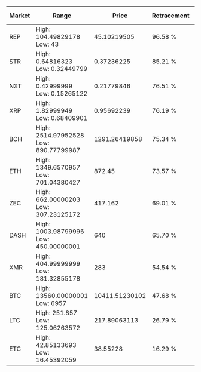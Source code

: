 | Market | Range | Price| Retracement | Doubles to 50% |
| --- | --- | --- | --- | --- |
| REP | High: 104.49829178<br />Low: 43 | 45.10219505 | 96.58 % | 1.64 |
| STR | High: 0.64816323<br />Low: 0.32449799 | 0.37236225 | 85.21 % | 1.31 |
| NXT | High: 0.42999999<br />Low: 0.15265122 | 0.21779846 | 76.51 % | 1.34 |
| XRP | High: 1.82999949<br />Low: 0.68409901 | 0.95692239 | 76.19 % | 1.31 |
| BCH | High: 2514.97952528<br />Low: 890.77799987 | 1291.26419858 | 75.34 % | 1.32 |
| ETH | High: 1349.6570957<br />Low: 701.04380427 | 872.45 | 73.57 % | 1.18 |
| ZEC | High: 662.00000203<br />Low: 307.23125172 | 417.162 | 69.01 % | 1.16 |
| DASH | High: 1003.98799996<br />Low: 450.00000001 | 640 | 65.70 % | 1.14 |
| XMR | High: 404.99999999<br />Low: 181.32855178 | 283 | 54.54 % | 1.04 |
| BTC | High: 13560.00000001<br />Low: 6957 | 10411.51230102 | 47.68 % | 0.00 |
| LTC | High: 251.857<br />Low: 125.06263572 | 217.89063113 | 26.79 % | 0.00 |
| ETC | High: 42.85133693<br />Low: 16.45392059 | 38.55228 | 16.29 % | 0.00 |
